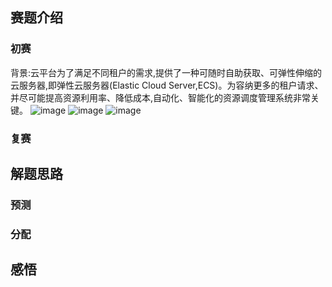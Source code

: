 ## 赛题介绍
### 初赛
背景:云平台为了满足不同租户的需求,提供了一种可随时自助获取、可弹性伸缩的云服务器,即弹性云服务器(Elastic Cloud Server,ECS)。为容纳更多的租户请求、并尽可能提高资源利用率、降低成本,自动化、智能化的资源调度管理系统非常关键。
![image](https://github.com/yezhibo/2018-Huawei-CodeCraft/raw/master/picture/赛题描述图1.jpg)
![image](https://github.com/yezhibo/2018-Huawei-CodeCraft/raw/master/picture/历史数据趋势.jpg)
![image](https://github.com/yezhibo/2018-Huawei-CodeCraft/raw/master/picture/初赛打分公式.jpg)
### 复赛

## 解题思路
### 预测

### 分配

## 感悟
